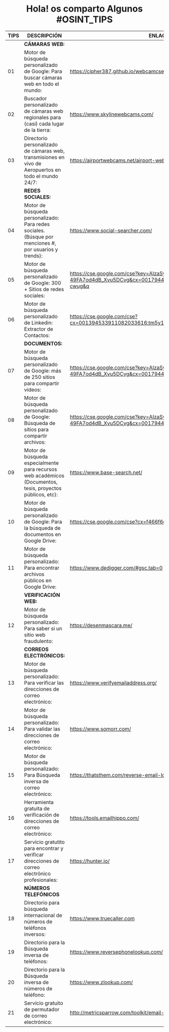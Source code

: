 
<div id="badges"align="center">
<h1>
  Hola! os comparto Algunos #OSINT_TIPS
   </h1>
</div>

| TIPS  | DESCRIPCIÓN | ENLACE |
| ------------- | ------------- |------------- |
| |**CÁMARAS WEB:** |
| 01 | Motor de búsqueda personalizado de Google: Para buscar cámaras web en todo el mundo: | https://cipher387.github.io/webcamcse/  |
| 02 | Buscador personalizado de cámaras web regionales para (casi) cada lugar de la tierra: | https://www.skylinewebcams.com/ | 
| 03 | Directorio personalizado de cámaras web, transmisiones en vivo de Aeropuertos en todo el mundo 24/7:| https://airportwebcams.net/airport-webcams-by-country/| 
| |**REDES SOCIALES:** |
| 04 | Motor de búsqueda personalizado: Para redes sociales. (Búsque por menciones #, por usuarios y trends): | https://www.social-searcher.com/ | 
| 05 | Motor de búsqueda personalizado de Google: 300 + Sitios de redes sociales: | https://cse.google.com/cse?key=AIzaSyB2lwQuNzUsRTH-49FA7od4dB_Xvu5DCvg&cx=001794496531944888666:iyxger-cwug&q |
| 06 | Motor de búsqueda personalizado de Linkedin: Extractor de Contactos: | https://cse.google.com/cse?cx=001394533911082033616:tm5y1wqwmme |
| |**DOCUMENTOS:** |
| 07 | Motor de búsqueda personalizado de Google: más de 250 sitios para compartir videos: | https://cse.google.com/cse?key=AIzaSyB2lwQuNzUsRTH-49FA7od4dB_Xvu5DCvg&cx=001794496531944888666:hn5bcrszfhe&q|
| 08 | Motor de búsqueda personalizado de Google: Búsqueda de sitios para compartir archivos:| https://cse.google.com/cse?key=AIzaSyB2lwQuNzUsRTH-49FA7od4dB_Xvu5DCvg&cx=001794496531944888666:hn5bcrszfhe&q| 
| 09 | Motor de búsqueda especialmente para recursos web académicos (Documentos, tesis, proyectos públicos, etc):| https://www.base-search.net/| 
| 10 | Motor de búsqueda personalizado de Google: Para la búsqueda de documentos en Google Drive:| https://cse.google.com/cse?cx=f466f6ea4886845d1| 
| 11 | Motor de búsqueda personalizado: Para encontrar archivos públicos en Google Drive:| https://www.dedigger.com/#gsc.tab=0| 
| |**VERIFICACIÓN WEB:** |
| 12 | Motor de búsqueda personalizado: Para saber si un sitio web fraudulento: | https://desenmascara.me/|
| |**CORREOS ELECTRÓNICOS:** |
| 13 | Motor de búsqueda personalizado: Para verificar las direcciones de correo electrónico:|https://www.verifyemailaddress.org/|
| 14 | Motor de búsqueda personalizado: Para validar las direcciones de correo electrónico:|https://www.somorr.com/|
| 15 | Motor de búsqueda personalizado: Para Búsqueda inversa de correo electrónico:|https://thatsthem.com/reverse-email-lookup|
| 16 | Herramienta gratuita de verificación de direcciones de correo electrónico:|https://tools.emailhippo.com/|
| 17 | Servicio gratutito para encontrar y verificar direcciones de correo electrónico profesionales: |https://hunter.io/|
| |**NÚMEROS TELEFÓNICOS** |
| 18 | Directorio para búsqueda internacional de números de teléfonos inversos:|https://www.truecaller.com|
| 19 | Directorio para la Búsqueda inversa de teléfonos:|https://www.reversephonelookup.com/|
| 20 | Directorio para la Búsqueda inversa de números de teléfono:|https://www.zlookup.com/|
| 21 | Servicio gratuito de permutador de correo electrónico: |http://metricsparrow.com/toolkit/email-permutator/|

